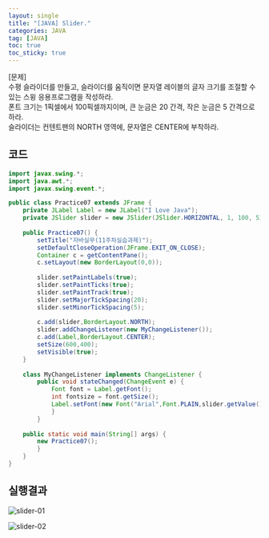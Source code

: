 ```yaml
---
layout: single
title: "[JAVA] Slider."
categories: JAVA
tag: [JAVA]
toc: true
toc_sticky: true
---
```


[문제]  
수평 슬라이더를 만들고, 슬라이더를 움직이면 문자열 레이블의 글자 크기를 조절할 수 있는 스윙 응용프로그램을 작성하라.  
폰트 크기는 1픽셀에서 100픽셀까지이며, 큰 눈금은 20 간격, 작은 눈금은 5 간격으로 하라.  
슬라이더는 컨텐트팬의 NORTH 영역에, 문자열은 CENTER에 부착하라.


## 코드

```java
import javax.swing.*;
import java.awt.*;
import javax.swing.event.*;

public class Practice07 extends JFrame {
	private JLabel Label = new JLabel("I Love Java");
	private JSlider slider = new JSlider(JSlider.HORIZONTAL, 1, 100, 51);
	
	public Practice07() {
		setTitle("자바실무(11주차실습과제)");
		setDefaultCloseOperation(JFrame.EXIT_ON_CLOSE);
		Container c = getContentPane();
		c.setLayout(new BorderLayout(0,0));
		
		slider.setPaintLabels(true);
		slider.setPaintTicks(true);
		slider.setPaintTrack(true);
		slider.setMajorTickSpacing(20);
		slider.setMinorTickSpacing(5);	
		
		c.add(slider,BorderLayout.NORTH);
		slider.addChangeListener(new MyChangeListener());
		c.add(Label,BorderLayout.CENTER);
		setSize(600,400);
		setVisible(true);
	}
	
	class MyChangeListener implements ChangeListener {
		public void stateChanged(ChangeEvent e) {
			Font font = Label.getFont();
			int fontsize = font.getSize();
			Label.setFont(new Font("Arial",Font.PLAIN,slider.getValue()));
			}
		}
	
	public static void main(String[] args) {
		new Practice07();
		}
	}
}
```

## 실행결과

![slider-01](../../images/2022-03-05-slider/slider-01.png)

![slider-02](../../images/2022-03-05-slider/slider-02.png)
